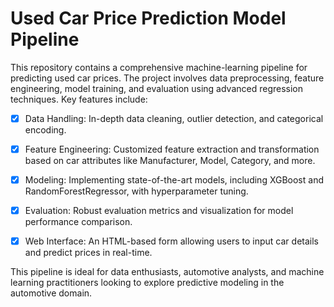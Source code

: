 # Used Car Price Prediction Model Pipeline
This repository contains a comprehensive machine-learning pipeline for predicting used car prices. The project involves data preprocessing, feature engineering, model training, and evaluation using advanced regression techniques. Key features include:

- [x] Data Handling: In-depth data cleaning, outlier detection, and categorical encoding.

- [x] Feature Engineering: Customized feature extraction and transformation based on car attributes like Manufacturer, Model, Category, and more.
- [x] Modeling: Implementing state-of-the-art models, including XGBoost and RandomForestRegressor, with hyperparameter tuning.
- [x] Evaluation: Robust evaluation metrics and visualization for model performance comparison.
- [x] Web Interface: An HTML-based form allowing users to input car details and predict prices in real-time.

This pipeline is ideal for data enthusiasts, automotive analysts, and machine learning practitioners looking to explore predictive modeling in the automotive domain.
